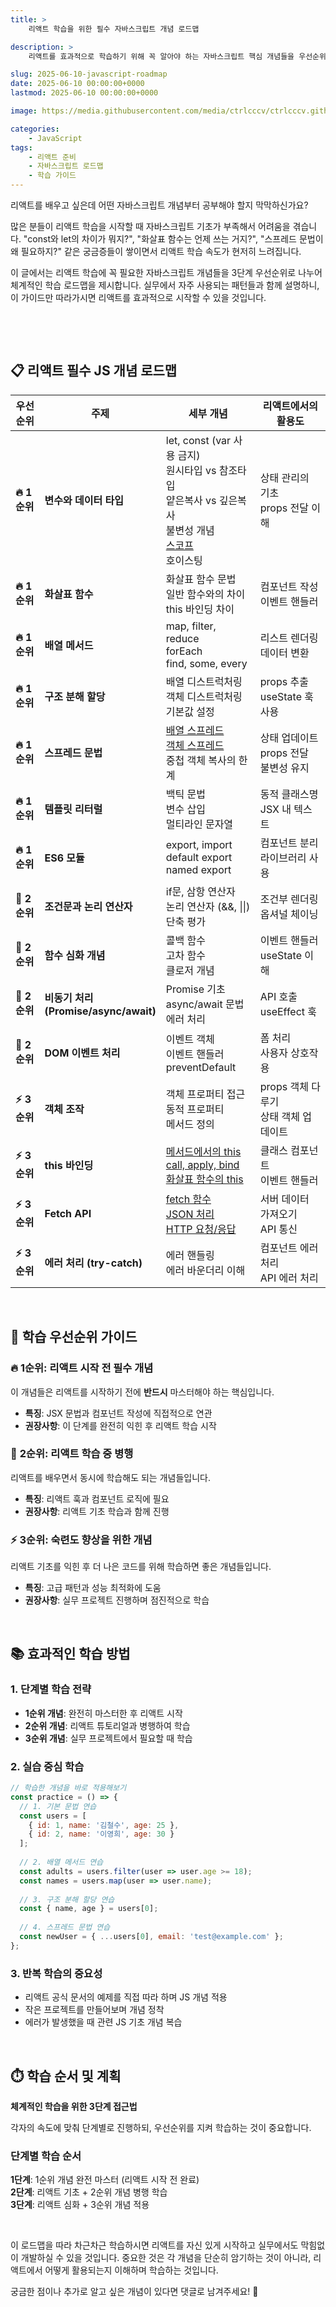 ```yaml
---
title: >  
    리액트 학습을 위한 필수 자바스크립트 개념 로드맵

description: >  
    리액트를 효과적으로 학습하기 위해 꼭 알아야 하는 자바스크립트 핵심 개념들을 우선순위별로 정리했습니다. 실무 예제 코드와 함께 체계적인 학습 계획을 세워보세요.

slug: 2025-06-10-javascript-roadmap
date: 2025-06-10 00:00:00+0000
lastmod: 2025-06-10 00:00:00+0000

image: https://media.githubusercontent.com/media/ctrlcccv/ctrlcccv.github.io/master/assets/img/post/2025-06-10-javascript-roadmap.webp

categories:
    - JavaScript
tags:
    - 리액트 준비
    - 자바스크립트 로드맵
    - 학습 가이드
---
```


리액트를 배우고 싶은데 어떤 자바스크립트 개념부터 공부해야 할지 막막하신가요?

많은 분들이 리액트 학습을 시작할 때 자바스크립트 기초가 부족해서 어려움을 겪습니다. "const와 let의 차이가 뭐지?", "화살표 함수는 언제 쓰는 거지?", "스프레드 문법이 왜 필요하지?" 같은 궁금증들이 쌓이면서 리액트 학습 속도가 현저히 느려집니다.

이 글에서는 리액트 학습에 꼭 필요한 자바스크립트 개념들을 3단계 우선순위로 나누어 체계적인 학습 로드맵을 제시합니다. 실무에서 자주 사용되는 패턴들과 함께 설명하니, 이 가이드만 따라가시면 리액트를 효과적으로 시작할 수 있을 것입니다.

<br>

<ins class="adsbygoogle"
     style="display:block; text-align:center;"
     data-ad-layout="in-article"
     data-ad-format="fluid"
     data-ad-client="ca-pub-8535540836842352"
     data-ad-slot="2974559225"></ins>
<script>
     (adsbygoogle = window.adsbygoogle || []).push({});
</script>

<br>

## 📋 리액트 필수 JS 개념 로드맵

| 우선순위 | 주제 | 세부 개념 | 리액트에서의 활용도 |
|---------|------|-----------|-------------------|
| **🔥 1순위** | **변수와 데이터 타입** | let, const (var 사용 금지)<br>원시타입 vs 참조타입<br>얕은복사 vs 깊은복사<br>불변성 개념<br>[스코프](/code/2025-06-16-javascript-scope/)<br>호이스팅 | 상태 관리의 기초<br>props 전달 이해 |
| **🔥 1순위** | **화살표 함수** | 화살표 함수 문법<br>일반 함수와의 차이<br>this 바인딩 차이 | 컴포넌트 작성<br>이벤트 핸들러 |
| **🔥 1순위** | **배열 메서드** | map, filter, reduce<br>forEach<br>find, some, every | 리스트 렌더링<br>데이터 변환 |
| **🔥 1순위** | **구조 분해 할당** | 배열 디스트럭처링<br>객체 디스트럭처링<br>기본값 설정 | props 추출<br>useState 훅 사용 |
| **🔥 1순위** | **스프레드 문법** | [배열 스프레드](/code/2024-03-26-spread/)<br>[객체 스프레드](/code/2024-03-26-spread/)<br>중첩 객체 복사의 한계 | 상태 업데이트<br>props 전달<br>불변성 유지 |
| **🔥 1순위** | **템플릿 리터럴** | 백틱 문법<br>변수 삽입<br>멀티라인 문자열 | 동적 클래스명<br>JSX 내 텍스트 |
| **🔥 1순위** | **ES6 모듈** | export, import<br>default export<br>named export | 컴포넌트 분리<br>라이브러리 사용 |
| **🚀 2순위** | **조건문과 논리 연산자** | if문, 삼항 연산자<br>논리 연산자 (&&, \|\|)<br>단축 평가 | 조건부 렌더링<br>옵셔널 체이닝 |
| **🚀 2순위** | **함수 심화 개념** | 콜백 함수<br>고차 함수<br>클로저 개념 | 이벤트 핸들러<br>useState 이해 |
| **🚀 2순위** | **비동기 처리<br> (Promise/async/await)** | Promise 기초<br>async/await 문법<br>에러 처리 | API 호출<br>useEffect 훅 |
| **🚀 2순위** | **DOM 이벤트 처리** | 이벤트 객체<br>이벤트 핸들러<br>preventDefault | 폼 처리<br>사용자 상호작용 |
| **⚡ 3순위** | **객체 조작** | 객체 프로퍼티 접근<br>동적 프로퍼티<br>메서드 정의 | props 객체 다루기<br>상태 객체 업데이트 |
| **⚡ 3순위** | **this 바인딩** | [메서드에서의 this](/code/2024-03-06-js-this/)<br>[call, apply, bind](/code/2024-03-06-js-this/)<br>[화살표 함수의 this](/code/2024-03-06-js-this/) | 클래스 컴포넌트<br>이벤트 핸들러 |
| **⚡ 3순위** | **Fetch API** | [fetch 함수](/code/2024-03-21-fetch/)<br>[JSON 처리](/code/2024-03-21-fetch/)<br>[HTTP 요청/응답](/code/2024-03-21-fetch/) | 서버 데이터 가져오기<br>API 통신 |
| **⚡ 3순위** | **에러 처리 (try-catch)** | 에러 핸들링<br>에러 바운더리 이해 | 컴포넌트 에러 처리<br>API 에러 처리 |

<br>

## 🎯 학습 우선순위 가이드

### 🔥 **1순위: 리액트 시작 전 필수 개념**
이 개념들은 리액트를 시작하기 전에 **반드시** 마스터해야 하는 핵심입니다.
- **특징**: JSX 문법과 컴포넌트 작성에 직접적으로 연관
- **권장사항**: 이 단계를 완전히 익힌 후 리액트 학습 시작

### 🚀 **2순위: 리액트 학습 중 병행**
리액트를 배우면서 동시에 학습해도 되는 개념들입니다.
- **특징**: 리액트 훅과 컴포넌트 로직에 필요
- **권장사항**: 리액트 기초 학습과 함께 진행

### ⚡ **3순위: 숙련도 향상을 위한 개념**
리액트 기초를 익힌 후 더 나은 코드를 위해 학습하면 좋은 개념들입니다.
- **특징**: 고급 패턴과 성능 최적화에 도움
- **권장사항**: 실무 프로젝트 진행하며 점진적으로 학습

<br>

## 📚 효과적인 학습 방법

### 1. 단계별 학습 전략
- **1순위 개념**: 완전히 마스터한 후 리액트 시작
- **2순위 개념**: 리액트 튜토리얼과 병행하여 학습
- **3순위 개념**: 실무 프로젝트에서 필요할 때 학습

### 2. 실습 중심 학습
```javascript
// 학습한 개념을 바로 적용해보기
const practice = () => {
  // 1. 기본 문법 연습
  const users = [
    { id: 1, name: '김철수', age: 25 },
    { id: 2, name: '이영희', age: 30 }
  ];
  
  // 2. 배열 메서드 연습
  const adults = users.filter(user => user.age >= 18);
  const names = users.map(user => user.name);
  
  // 3. 구조 분해 할당 연습
  const { name, age } = users[0];
  
  // 4. 스프레드 문법 연습
  const newUser = { ...users[0], email: 'test@example.com' };
};
```

### 3. 반복 학습의 중요성
- 리액트 공식 문서의 예제를 직접 따라 하며 JS 개념 적용
- 작은 프로젝트를 만들어보며 개념 정착
- 에러가 발생했을 때 관련 JS 기초 개념 복습

<br>

## ⏱️ 학습 순서 및 계획

**체계적인 학습을 위한 3단계 접근법**

각자의 속도에 맞춰 단계별로 진행하되, 우선순위를 지켜 학습하는 것이 중요합니다.

### 단계별 학습 순서
**1단계**: 1순위 개념 완전 마스터 (리액트 시작 전 완료)  
**2단계**: 리액트 기초 + 2순위 개념 병행 학습  
**3단계**: 리액트 심화 + 3순위 개념 적용

<br>

이 로드맵을 따라 차근차근 학습하시면 리액트를 자신 있게 시작하고 실무에서도 막힘없이 개발하실 수 있을 것입니다. 중요한 것은 각 개념을 단순히 암기하는 것이 아니라, 리액트에서 어떻게 활용되는지 이해하며 학습하는 것입니다. 

궁금한 점이나 추가로 알고 싶은 개념이 있다면 댓글로 남겨주세요! 🚀

<br>

<script>
document.addEventListener('DOMContentLoaded', function() {
    // 존재하지 않는 링크들을 저장할 Set
    const brokenLinks = new Set();
    
    // 페이지 내 모든 내부 링크 찾기 (code 관련 링크들)
    const internalLinks = document.querySelectorAll('a[href^="/code/"]');
    
    // 링크 상태 확인 함수
    async function checkLinkStatus(link) {
        const href = link.getAttribute('href');
        
        try {
            // HEAD 요청으로 페이지 존재 여부 확인
            const response = await fetch(href, { 
                method: 'HEAD',
                cache: 'no-cache'
            });
            
            if (!response.ok) {
                // 404 등 에러 응답인 경우
                brokenLinks.add(href);
                markAsComingSoon(link, href);
            }
        } catch (error) {
            // 네트워크 에러 등으로 접근 불가한 경우
            brokenLinks.add(href);
            markAsComingSoon(link, href);
        }
    }
    
    // 준비중 링크로 표시하는 함수
    function markAsComingSoon(link, href) {
        // 클릭 이벤트 추가
        link.addEventListener('click', function(e) {
            e.preventDefault();
            alert('🚧 준비중입니다!\n곧 업데이트 예정이니 조금만 기다려주세요 😊');
            return false;
        });
        
        // 시각적 표시
        link.style.color = '#999';
        link.style.textDecoration = 'line-through';
        link.title = '준비중입니다';
        
        // 링크 텍스트에 준비중 표시 추가
        if (!link.textContent.includes('🚧')) {
            link.textContent += ' 🚧';
        }
        
        console.log(`🚧 준비중 페이지 감지: ${href}`);
    }
    
    // 모든 내부 링크 검사 (비동기 병렬 처리)
    async function checkAllLinks() {
        console.log(`🔍 ${internalLinks.length}개의 내부 링크를 검사중...`);
        
        // 모든 링크를 병렬로 검사
        const checkPromises = Array.from(internalLinks).map(link => checkLinkStatus(link));
        
        try {
            await Promise.allSettled(checkPromises);
            
            if (brokenLinks.size > 0) {
                console.log(`✅ 검사 완료: ${brokenLinks.size}개의 준비중 페이지를 발견했습니다.`);
                console.log('준비중 페이지 목록:', Array.from(brokenLinks));
            } else {
                console.log('✅ 검사 완료: 모든 링크가 정상입니다!');
            }
        } catch (error) {
            console.error('링크 검사 중 오류 발생:', error);
        }
    }
    
    // 페이지 로드 완료 후 링크 검사 시작
    setTimeout(checkAllLinks, 500); // 0.5초 후 시작 (페이지 완전 로드 대기)
});
</script>

<br>